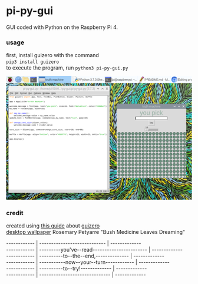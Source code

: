 # pi-py-gui
GUI coded with Python on the Raspberry Pi 4.

### usage
first, install guizero with the command  
`pip3 install guizero`  
to execute the program, run
`python3 pi-py-gui.py`

![pi-py-gui-demo-scrnsht](/pi-py-gui.jpg)


### credit
created using [this guide](https://projects.raspberrypi.org/en/projects/getting-started-with-guis) about [guizero](https://lawsie.github.io/guizero/)  
[desktop wallpaper](https://creativenative.com.au/products/rosemary-petyarre-bush-medicine-leaves-dreaming) Rosemary Petyarre "Bush Medicine Leaves Dreaming"

------------ | ---------------------------- | -------------  
------------ | ---------you've--read----------------------- | -------------  
------------ | ----------to--the--end,-------------- | -------------  
------------ | -----------now--your--turn------------ | -------------  
------------ | ----------to--try!------------- | -------------  
------------ | ------------------------------ | -------------  

